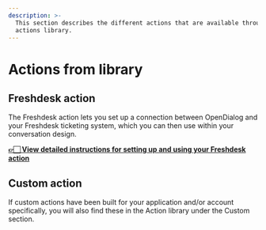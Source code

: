 ```yaml
---
description: >-
  This section describes the different actions that are available through the
  actions library.
---
```


# Actions from library

## Freshdesk action

The Freshdesk action lets you set up a connection between OpenDialog and your Freshdesk ticketing system, which you can then use within your conversation design.&#x20;

[**👉🏻 View detailed instructions for setting up and using your Freshdesk action**](freshdesk-action.md)

## Custom action

If custom actions have been built for your application and/or account specifically, you will also find these in the Action library under the Custom section.



